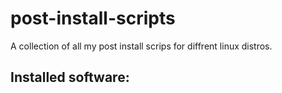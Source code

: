 # post-install-scripts
A collection of all my post install scrips for diffrent linux distros.

## Installed software:

